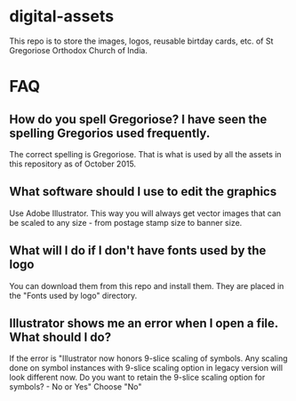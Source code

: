 # digital-assets
This repo is to store the images, logos, reusable birtday cards, etc. of St Gregoriose Orthodox Church of India.

# FAQ
## How do you spell Gregoriose? I have seen the spelling Gregorios used frequently.
The correct spelling is Gregoriose. That is what is used by all the assets in this repository as of October 2015.

## What software should I use to edit the graphics
Use Adobe Illustrator. This way you will always get vector images that can be scaled to any size - from postage stamp size to banner size.

## What will I do if I don't have fonts used by the logo
You can download them from this repo and install them. They are placed in the "Fonts used by logo" directory.

## Illustrator shows me an error when I open a file. What should I do?
If the error is "Illustrator now honors 9-slice scaling of symbols. Any scaling done on symbol instances with 9-slice scaling option in legacy version will look different now. Do you want to retain the 9-slice scaling option for symbols? - No or Yes"
Choose "No"